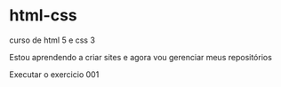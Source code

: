 # html-css
 curso de html 5 e css 3 

 Estou aprendendo a criar sites e agora vou gerenciar meus repositórios 

 <a herf=""> Executar o exercicio 001</a>
